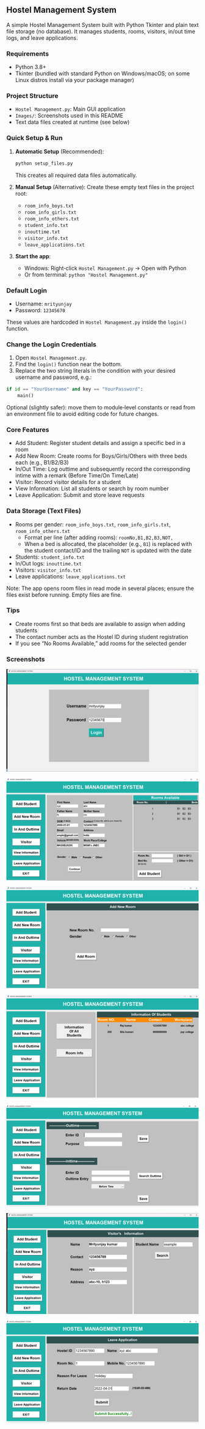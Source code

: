 ## Hostel Management System
A simple Hostel Management System built with Python Tkinter and plain text file storage (no database). It manages students, rooms, visitors, in/out time logs, and leave applications.

### Requirements
- Python 3.8+
- Tkinter (bundled with standard Python on Windows/macOS; on some Linux distros install via your package manager)

### Project Structure
- `Hostel Management.py`: Main GUI application
- `Images/`: Screenshots used in this README
- Text data files created at runtime (see below)

### Quick Setup & Run
1. **Automatic Setup** (Recommended):
   ```bash
   python setup_files.py
   ```
   This creates all required data files automatically.

2. **Manual Setup** (Alternative):
   Create these empty text files in the project root:
   - `room_info_boys.txt`
   - `room_info_girls.txt`
   - `room_info_others.txt`
   - `student_info.txt`
   - `inouttime.txt`
   - `visitor_info.txt`
   - `leave_applications.txt`

3. **Start the app**:
   - Windows: Right‑click `Hostel Management.py` → Open with Python
   - Or from terminal: `python "Hostel Management.py"`

### Default Login
- Username: `mrityunjay`
- Password: `12345670`

These values are hardcoded in `Hostel Management.py` inside the `login()` function.

### Change the Login Credentials
1. Open `Hostel Management.py`.
2. Find the `login()` function near the bottom.
3. Replace the two string literals in the condition with your desired username and password, e.g.:

```python
if id == "YourUsername" and key == "YourPassword":
    main()
```

Optional (slightly safer): move them to module‑level constants or read from an environment file to avoid editing code for future changes.

### Core Features
- Add Student: Register student details and assign a specific bed in a room
- Add New Room: Create rooms for Boys/Girls/Others with three beds each (e.g., B1/B2/B3)
- In/Out Time: Log outtime and subsequently record the corresponding intime with a remark (Before Time/On Time/Late)
- Visitor: Record visitor details for a student
- View Information: List all students or search by room number
- Leave Application: Submit and store leave requests

### Data Storage (Text Files)
- Rooms per gender: `room_info_boys.txt`, `room_info_girls.txt`, `room_info_others.txt`
  - Format per line (after adding rooms): `roomNo,B1,B2,B3,NOT,`
  - When a bed is allocated, the placeholder (e.g., `B1`) is replaced with the student contact/ID and the trailing `NOT` is updated with the date
- Students: `student_info.txt`
- In/Out logs: `inouttime.txt`
- Visitors: `visitor_info.txt`
- Leave applications: `leave_applications.txt`

Note: The app opens room files in read mode in several places; ensure the files exist before running. Empty files are fine.

### Tips
- Create rooms first so that beds are available to assign when adding students
- The contact number acts as the Hostel ID during student registration
- If you see “No Rooms Available,” add rooms for the selected gender

### Screenshots
![Login](Images/login_info.png)

![Add Student](Images/addStudents.png)

![Add New Room](Images/AddNewRoom.png)

![All Information](Images/AllInfo.png)

![In and Out Time](Images/inOutTime.png)

![Visitor](Images/visitor_info.png)

![Leave Application](Images/Leave_Application.png)
